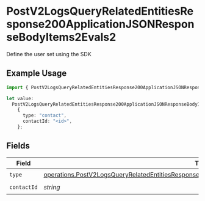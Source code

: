# PostV2LogsQueryRelatedEntitiesResponse200ApplicationJSONResponseBodyItems2Evals2

Define the user set using the SDK

## Example Usage

```typescript
import { PostV2LogsQueryRelatedEntitiesResponse200ApplicationJSONResponseBodyItems2Evals2 } from "orq-poc-typescript-multi-env-version/models/operations";

let value:
  PostV2LogsQueryRelatedEntitiesResponse200ApplicationJSONResponseBodyItems2Evals2 =
    {
      type: "contact",
      contactId: "<id>",
    };
```

## Fields

| Field                                                                                                                                                                                                                | Type                                                                                                                                                                                                                 | Required                                                                                                                                                                                                             | Description                                                                                                                                                                                                          |
| -------------------------------------------------------------------------------------------------------------------------------------------------------------------------------------------------------------------- | -------------------------------------------------------------------------------------------------------------------------------------------------------------------------------------------------------------------- | -------------------------------------------------------------------------------------------------------------------------------------------------------------------------------------------------------------------- | -------------------------------------------------------------------------------------------------------------------------------------------------------------------------------------------------------------------- |
| `type`                                                                                                                                                                                                               | [operations.PostV2LogsQueryRelatedEntitiesResponse200ApplicationJSONResponseBodyItems2Evals22Type](../../models/operations/postv2logsqueryrelatedentitiesresponse200applicationjsonresponsebodyitems2evals22type.md) | :heavy_check_mark:                                                                                                                                                                                                   | N/A                                                                                                                                                                                                                  |
| `contactId`                                                                                                                                                                                                          | *string*                                                                                                                                                                                                             | :heavy_check_mark:                                                                                                                                                                                                   | N/A                                                                                                                                                                                                                  |